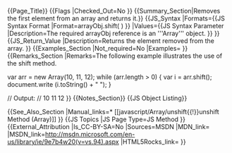 {{Page_Title}}
{{Flags
|Checked_Out=No
}}
{{Summary_Section|Removes the first element from an array and returns it.}}
{{JS_Syntax
|Formats={{JS Syntax Format
|Format=arrayObj.shift( )
}}
|Values={{JS Syntax Parameter
|Description=The required arrayObj reference is an '''Array''' object.
}}
}}
{{JS_Return_Value
|Description=Returns the element removed from the array.
}}
{{Examples_Section
|Not_required=No
|Examples=
}}
{{Remarks_Section
|Remarks=The following example illustrates the use of the shift method.

 var arr = new Array(10, 11, 12);
 while (arr.length &gt; 0)
     {
     var i = arr.shift();
     document.write (i.toString() + " ");
     }
 
 // Output: 
 // 10 11 12
}}
{{Notes_Section}}
{{JS Object Listing}}

{{See_Also_Section
|Manual_links=* [[javascript/Array/unshift{{!}}unshift Method (Array)]]
}}
{{JS Topics
|JS Page Type=JS Method
}}
{{External_Attribution
|Is_CC-BY-SA=No
|Sources=MSDN
|MDN_link=
|MSDN_link=http://msdn.microsoft.com/en-us/library/ie/9e7b4w20(v=vs.94).aspx
|HTML5Rocks_link=
}}